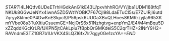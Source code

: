 $START$l4LNQtfv8UDeETrhHGdkAnG1kE43U/pxvhhhRO/VY/jba1UDM188tfqTNKUk8GGwJeNYx4iwnA5ZD5Wt1YOBK7F67Cjl98LdaETuCI5s/E7ZUlRjI6utd7qryy8kIme0P4DwKnESkpcS/P56psk6UUGaXBuQLHoes8KMRrzyjla965XKmYVbe08s3TuXltiuCsuemGE+NcjOrS6x51Nzhgtvg+enpYm2/E4/M4mBqu5DxZZqddKGcKrLR/fJKPN5jtCAkLpiu7fBpbQrGMKdeiS5C2qrTHZ+2INrY9H2+RAVndmE3TZ1GR7b1UrVKX4SLQZl6fx7lr7qgy0Ge1zcYA==$END$